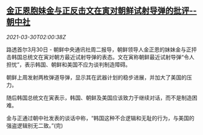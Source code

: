 <!--1617071463000-->
[金正恩胞妹金与正反击文在寅对朝鲜试射导弹的批评--朝中社](https://cn.reuters.com/article/kcna-0330-tues-kim-idCNKBS2BM05L)
------

<div><i>2021-03-30T02:00:38Z</i></div><p>路透首尔3月30日 - 朝鲜中央通讯社周二报导，朝鲜领导人金正恩的妹妹金与正抨击韩国总统文在寅对朝方最近试射导弹的表态。文在寅称朝鲜最近试射导弹“令人担忧”，表示韩国、朝鲜和美国不应为谈判制造障碍。</p><p>朝鲜上周发射两枚弹道导弹，显示其在武器计划的稳步进展，并加大了美国的压力。</p><p>随后韩国总统文在寅表示，韩国、朝鲜及美国应该致力于继续对话，而不是制造困难。</p><p>金与正通过朝中社发表的谈话中称，“韩国这种不合逻辑和无耻的行为，与美国的强盗逻辑别无二致。”(完)</p>
